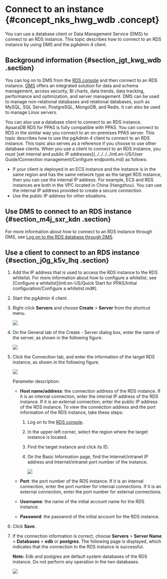 # Connect to an instance {#concept_nks_hwg_wdb .concept}

You can use a database client or Data Management Service \(DMS\) to connect to an RDS instance. This topic describes how to connect to an RDS instance by using DMS and the pgAdmin 4 client.

## Background information {#section_jgt_kwg_wdb .section}

You can log on to DMS from the [RDS console](https://rds.console.aliyun.com/?spm=5176.doc49015.2.2.1qi2e9) and then connect to an RDS instance. [DMS](https://dms-intl.console.aliyun.com/#/dms/login) offers an integrated solution for data and schema management, access security, BI charts, data trends, data tracking, performance and optimization, and server management. DMS can be used to manage non-relational databases and relational databases, such as MySQL, SQL Server, PostgreSQL, MongoDB, and Redis. It can also be used to manage Linux servers.

You can also use a database client to connect to an RDS instance. ApsaraDB RDS for PPAS is fully compatible with PPAS. You can connect to RDS in the similar way you connect to an on-premises PPAS server. This topic describes how to use the pgAdmin 4 client to connect to an RDS instance. This topic also serves as a reference if you choose to use other database clients. When you use a client to connect to an RDS instance, you must [set internal and public IP addresses](../../../../intl.en-US/User Guide/Connection management/Configure endpoints.md) as follows:

-   If your client is deployed in an ECS instance and the instance is in the same region and has the same network type as the target RDS instance, then you can use the internal IP address. For example, ECS and RDS instances are both in the VPC located in China \(Hangzhou\). You can use the internal IP address provided to create a secure connection.
-   Use the public IP address for other situations.

## Use DMS to connect to an RDS instance {#section_m4j_sxr_kdn .section}

For more information about how to connect to an RDS instance through DMS, see [Log on to the RDS database through DMS](https://www.alibabacloud.com/help/doc-detail/64703.htm).

## Use a client to connect to an RDS instance {#section_j0g_k5v_lhq .section}

1.  Add the IP address that is used to access the RDS instance to the RDS whitelist. For more information about how to configure a whitelist, see [Configure a whitelist](intl.en-US/Quick Start for PPAS/Initial configuration/Configure a whitelist.md#).
2.  Start the pgAdmin 4 client.
3.  Right-click **Servers** and choose **Create** \> **Server** from the shortcut menu.

    ![](http://static-aliyun-doc.oss-cn-hangzhou.aliyuncs.com/assets/img/7863/15674943612976_en-US.png)

4.  On the General tab of the Create - Server dialog box, enter the name of the server, as shown in the following figure.

    ![](http://static-aliyun-doc.oss-cn-hangzhou.aliyuncs.com/assets/img/7863/15674943622977_en-US.png)

5.  Click the Connection tab, and enter the information of the target RDS instance, as shown in the following figure.

    ![](http://static-aliyun-doc.oss-cn-hangzhou.aliyuncs.com/assets/img/7863/15674943622978_en-US.png)

    Parameter description:

    -   **Host name/address**: the connection address of the RDS instance. If it is an internal connection, enter the internal IP address of the RDS instance. If it is an external connection, enter the public IP address of the RDS instance. To view the connection address and the port information of the RDS instance, take these steps:

        1.  Log on to the [RDS console](https://rds.console.aliyun.com/).
        2.  In the upper-left corner, select the region where the target instance is located.
        3.  Find the target instance and click its ID.
        4.  On the Basic Information page, find the Internet/intranet IP address and Internet/intranet port number of the instance.

            ![](http://static-aliyun-doc.oss-cn-hangzhou.aliyuncs.com/assets/img/7863/15674943622979_en-US.png)

    -   **Port**: the port number of the RDS instance. If it is an internal connection, enter the port number for internal connections. If it is an external connection, enter the port number for external connections.

    -   **Username**: the name of the initial account name for the RDS instance.

    -   **Password**: the password of the initial account for the RDS instance.

6.  Click **Save**.
7.  If the connection information is correct, choose **Servers** \> **Server Name** \> **Databases** \> **edb** or **postgres**. The following page is displayed, which indicates that the connection to the RDS instance is successful.

    **Note:** Edb and postgres are default system databases of the RDS instance. Do not perform any operation in the two databases.

    ![](http://static-aliyun-doc.oss-cn-hangzhou.aliyuncs.com/assets/img/7863/15674943622980_en-US.png)


